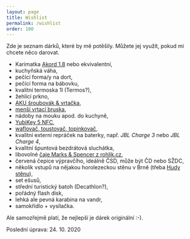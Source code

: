 ```yaml
---
layout: page
title: Wishlist
permalink: /wishlist
order: 100
---
```


Zde je seznam dárků, které by mě potěšily. Můžete jej využít, pokud mi chcete
něco darovat.

 * Karimatka [Akord 1.8](https://www.huskycz.cz/karimatky-economy-akord-1-8-modra) nebo ekvivalentní,
 * kuchyňská váha,
 * pečící forma/y na dort,
 * pečící forma na bábovku,
 * kvalitní termoska 1l (Termos?),
 * žehlící prkno,
 * [AKU šroubovák & vrtačka](https://www.lidl-shop.cz/PARKSIDE-Aku-vrtaci-sroubovak-PABS-20-Li-D5-2x-2-Ah/p100302480),
 * [menší vrtací bruska](https://www.naradiprofesional.cz/206279-proxxon-28472-presna-vrtaci-bruska-fbs-240-e),
 * nádoby na mouku apod. do kuchyně,
 * [YubiKey 5 NFC](https://www.yubico.com/cz/product/yubikey-5-nfc/),
 * [waflovač, toustovač, topinkovač](https://www.alza.cz/eta-sorento-3151-90010-d4624335.htm),
 * kvalitní externí repráček na baterky, např. *JBL Charge 3* nebo *JBL Charge 4*,
 * kvalitní špuntová bezdrátová sluchátka,
 * libovolné [čaje Marks & Spencer z rohlik.cz](https://www.rohlik.cz/c300108007-caj/znacka/marks-spencer),
 * červená čepice výpravčího, ideálně ČSD, může být ČD nebo SŽDC,
 * několik vstupů na nějakou horolezeckou stěnu v Brně (třeba
   [Hudy stěnu](http://www.hudysteny.cz/brno/cenik/vstupne-a-permanentky)),
 * set ešusů,
 * střední turistický batoh (Decathlon?),
 * pořádný flash disk,
 * lehká ale pevná karabina na vandr,
 * samokřídlo + vysílačka.

Ale samozřejmě platí, že nejlepší je dárek originální :-).

Poslední úprava: 24. 10. 2020
